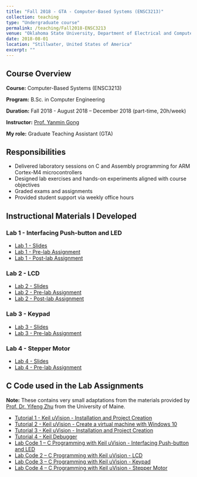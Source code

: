 ```yaml
---
title: "Fall 2018 - GTA - Computer-Based Systems (ENSC3213)"
collection: teaching
type: "Undergraduate course"
permalink: /teaching/Fall2018-ENSC3213
venue: "Oklahoma State University, Department of Electrical and Computer Engineering"
date: 2018-08-01
location: "Stillwater, United States of America"
excerpt: ""
---
```


## Course Overview

**Course:** Computer-Based Systems (ENSC3213)

**Program:** B.Sc. in Computer Engineering

**Duration:** Fall 2018 - August 2018 – December 2018 (part-time, 20h/week) 

**Instructor:** [Prof. Yanmin Gong](https://yanmingong.github.io/)

**My role:** Graduate Teaching Assistant (GTA)

## Responsibilities

- Delivered laboratory sessions on C and Assembly programming for ARM Cortex-M4 microcontrollers 
- Designed lab exercises and hands-on experiments aligned with course objectives 
- Graded exams and assignments 
- Provided student support via weekly office hours

## Instructional Materials I Developed

### Lab 1 - Interfacing Push-button and LED
- [Lab 1 - Slides](/files/teaching/ENSC3213/Fall2018/Slides_Lab1.pdf)
- [Lab 1 - Pre-lab Assignment](/files/teaching/ENSC3213/Fall2018/Assignments_Lab1_Pre-Lab.pdf)
- [Lab 1 - Post-lab Assignment](/files/teaching/ENSC3213/Fall2018/Assignments_Lab1_Post-lab.pdf)

### Lab 2 - LCD
- [Lab 2 - Slides](/files/teaching/ENSC3213/Fall2018/Slides_Lab2.pdf)
- [Lab 2 - Pre-lab Assignment](/files/teaching/ENSC3213/Fall2018/Assignments_Lab2_Pre-Lab.pdf)
- [Lab 2 - Post-lab Assignment](/files/teaching/ENSC3213/Fall2018/Assignments_Lab2_Post-lab.pdf)

### Lab 3 - Keypad
- [Lab 3 - Slides](/files/teaching/ENSC3213/Fall2018/Slides_Lab3.pdf)
- [Lab 3 - Pre-lab Assignment](/files/teaching/ENSC3213/Fall2018/Assignments_Lab3_Pre-Lab.pdf)

### Lab 4 - Stepper Motor
- [Lab 4 - Slides](/files/teaching/ENSC3213/Fall2018/Slides_Lab4.pdf)
- [Lab 4 - Pre-lab Assignment](/files/teaching/ENSC3213/Fall2018/Assignments_Lab4_Pre-Lab.pdf)


## C Code used in the Lab Assignments 
**Note:** These contains very small adaptations from the materials provided by [Prof. Dr. Yifeng Zhu](https://web.eece.maine.edu/~zhu/) from the University of Maine.
- [Tutorial 1 - Keil uVision - Installation and Project Creation](/files/teaching/ENSC3213/Fall2018/Tutorial1.pdf)
- [Tutorial 2 - Keil uVision - Create a virtual machine with Windows 10](/files/teaching/ENSC3213/Fall2018/Tutorial2.pdf)
- [Tutorial 3 - Keil uVision - Installation and Project Creation](/files/teaching/ENSC3213/Fall2018/Tutorial3.pdf)
- [Tutorial 4 - Keil Debugger](/files/teaching/ENSC3213/Fall2018/Tutorial4.pdf)
- [Lab Code 1 – C Programming with Keil uVision - Interfacing Push-button and LED](/files/teaching/ENSC3213/Fall2018/Code_Lab1.zip)
- [Lab Code 2 – C Programming with Keil uVision - LCD](/files/teaching/ENSC3213/Fall2018/Code_Lab2.zip)
- [Lab Code 3 – C Programming with Keil uVision - Keypad](/files/teaching/ENSC3213/Fall2018/Code_Lab3.zip)
- [Lab Code 4 – C Programming with Keil uVision - Stepper Motor](/files/teaching/ENSC3213/Fall2018/Code_Lab4.zip)


